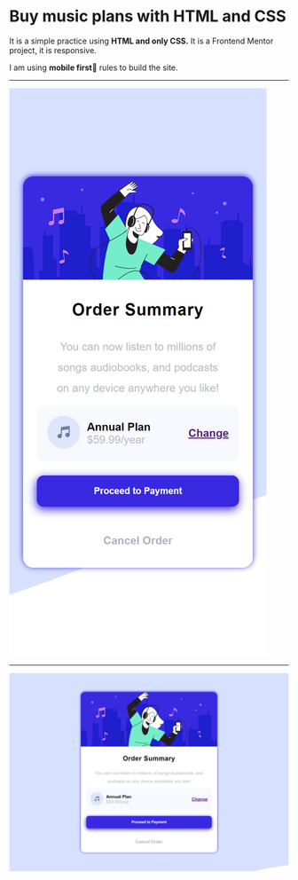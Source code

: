 # Buy music plans with HTML and CSS

It is a simple practice using **HTML and only CSS.** It is a Frontend Mentor project, it is responsive.

I am using **mobile first**:iphone: rules to build the site.

---

![mobile image](/screenshots/mobile.png "screenshot mobile")

---

![desktop image](/screenshots/desktop.png "screenshot desktop")